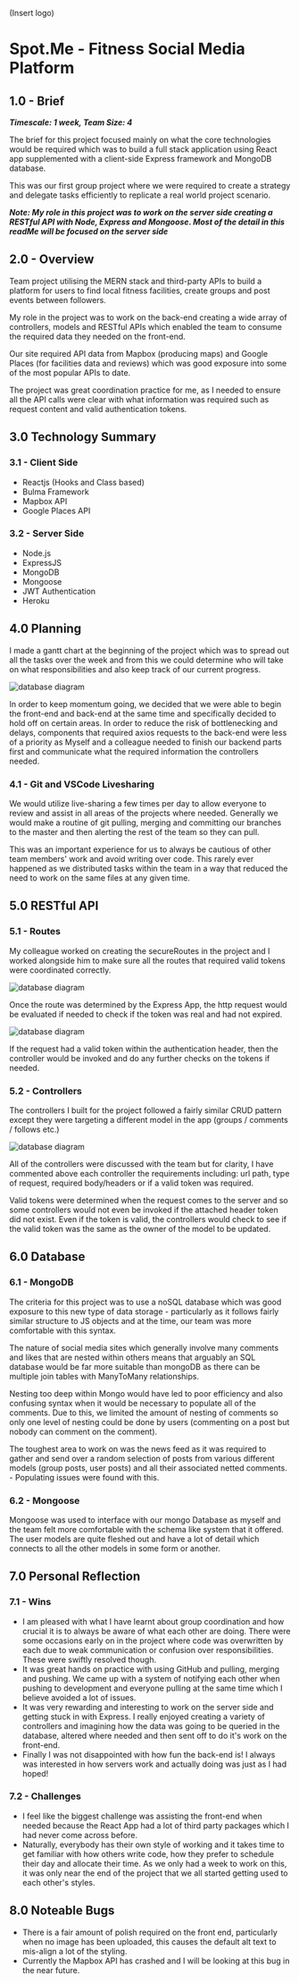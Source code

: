 (Insert logo)

# Spot.Me - Fitness Social Media Platform

## **1.0 - Brief**
***Timescale: 1 week, Team Size: 4***

The brief for this project focused mainly on what the core technologies would be required which was to build a full stack application using React app supplemented with a client-side Express framework and MongoDB database. 

This was our first group project where we were required to create a strategy and delegate tasks efficiently to replicate a real world project scenario. 

***Note: My role in this project was to work on the server side creating a RESTful API with Node, Express and Mongoose. Most of the detail in this readMe will be focused on the server side***

## **2.0 - Overview**

Team project utilising the MERN stack and third-party APIs to build a platform for users to find local fitness facilities, create groups and post events between followers. 

My role in the project was to work on the back-end creating a wide array of controllers, models and RESTful APIs which enabled the team to consume the required data they needed on the front-end.

Our site required API data from Mapbox (producing maps) and Google Places (for facilities data and reviews) which was good exposure into some of the most popular APIs to date. 

The project was great coordination practice for me, as I needed to ensure all the API calls were clear with what information was required such as request content and valid authentication tokens.

## **3.0 Technology Summary**

### **3.1 - Client Side**

- Reactjs (Hooks and Class based)
- Bulma Framework
- Mapbox API
- Google Places API



### **3.2 - Server Side**

- Node.js
- ExpressJS
- MongoDB
- Mongoose
- JWT Authentication
- Heroku



## **4.0 Planning**

I made a gantt chart at the beginning of the project which was to spread out all the tasks over the week and from this we could determine who will take on what responsibilities and also keep track of our current progress.


![database diagram](assets/readME_ganttchart.png)

In order to keep momentum going, we decided that we were able to begin the front-end and back-end at the same time and specifically decided to hold off on certain areas. In order to reduce the risk of bottlenecking and delays, components that required axios requests to the back-end were less of a priority as Myself and a colleague needed to finish our backend parts first and communicate what the required information the controllers needed. 

### **4.1 - Git and VSCode Livesharing**

We would utilize live-sharing a few times per day to allow everyone to review and assist in all areas of the projects where needed. Generally we would make a routine of git pulling, merging and committing our branches to the master and then alerting the rest of the team so they can pull.

 This was an important experience for us to always be cautious of other team members' work and avoid writing over code. This rarely ever happened as we distributed tasks within the team in a way that reduced the need to work on the same files at any given time.


## **5.0 RESTful API**

### **5.1 - Routes**

My colleague worked on creating the secureRoutes in the project and I worked alongside him to make sure all the routes that required valid tokens were coordinated correctly. 

![database diagram](assets/readME_secureroute.png)

Once the route was determined by the Express App, the http request would be evaluated if needed to check if the token was real and had not expired. 

![database diagram](assets/readME_routes.png)

If the request had a valid token within the authentication header, then the controller would be invoked and do any further checks on the tokens if needed.

### **5.2 - Controllers**

The controllers I built for the project followed a fairly similar CRUD pattern except they were targeting a different model in the app (groups / comments / follows etc.)

![database diagram](assets/readME_crud.png)

All of the controllers were discussed with the team but for clarity, I have commented above each controller the requirements including: url path, type of request, required body/headers or if a valid token was required.

Valid tokens were determined when the request comes to the server and so some controllers would not even be invoked if the attached header token did not exist. Even if the token is valid, the controllers would check to see if the valid token was the same as the owner of the model to be updated.

## **6.0 Database**

### **6.1 - MongoDB**

The criteria for this project was to use a noSQL database which was good exposure to this new type of data storage - particularly as it follows fairly similar structure to JS objects and at the time, our team was more comfortable with this syntax.

The nature of social media sites which generally involve many comments and likes that are nested within others means that arguably an SQL database would be far more suitable than mongoDB as there can be multiple join tables with ManyToMany relationships.

Nesting too deep within Mongo would have led to poor efficiency and also confusing syntax when it would be necessary to populate all of the comments. Due to this, we limited the amount of nesting of comments so only one level of nesting could be done by users (commenting on a post but nobody can comment on the comment).

The toughest area to work on was the news feed as it was required to gather and send over a random selection of posts from various different models (group posts, user posts) and all their associated netted comments. - Populating issues were found with this.

### **6.2 - Mongoose**

Mongoose was used to interface with our mongo Database as myself and the team felt more comfortable with the schema like system that it offered. The user models are quite fleshed out and have a lot of detail which connects to all the other models in some form or another.

## **7.0 Personal Reflection**

### **7.1 - Wins**

- I am pleased with what I have learnt about group coordination and how crucial it is to always be aware of what each other are doing. There were some occasions early on in the project where code was overwritten by each due to weak communication or confusion over responsibilities. These were swiftly resolved though.
- It was great hands on practice with using GitHub and pulling, merging and pushing. We came up with a system of notifying each other when pushing to development and everyone pulling at the same time which I believe avoided a lot of issues.
- It was very rewarding and interesting to work on the server side and getting stuck in with Express. I really enjoyed creating a variety of controllers and imagining how the data was going to be queried in the database, altered where needed and then sent off to do it's work on the front-end.
- Finally I was not disappointed with how fun the back-end is! I always was interested in how servers work and actually doing was just as I had hoped!

### **7.2 - Challenges**

- I feel like the biggest challenge was assisting the front-end when needed because the React App had a lot of third party packages which I had never come across before.
- Naturally, everybody has their own style of working and it takes time to get familiar with how others write code, how they prefer to schedule their day and allocate their time. As we only had a week to work on this, it was only near the end of the project that we all started getting used to each other's styles.

## **8.0 Noteable Bugs**
- There is a fair amount of polish required on the front end, particularly when no image has been uploaded, this causes the default alt text to mis-align a lot of the styling.
- Currently the Mapbox API has crashed and I will be looking at this bug in the near future. 
